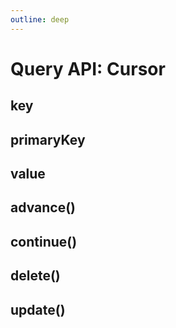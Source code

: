 ```yaml
---
outline: deep
---
```


# Query API: Cursor

## key

## primaryKey

## value

## advance()

## continue()

## delete()

## update()
